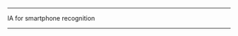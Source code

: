 **********************************************************************
IA for smartphone recognition
**********************************************************************
